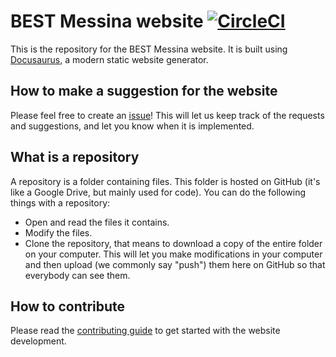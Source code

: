# BEST Messina website [![CircleCI](https://dl.circleci.com/status-badge/img/circleci/7zSDLUDfufMh6Cx4FYdqHM/BC2j5wnHzDC5T9ahJ7XafB/tree/main.svg?style=svg)](https://dl.circleci.com/status-badge/redirect/circleci/7zSDLUDfufMh6Cx4FYdqHM/BC2j5wnHzDC5T9ahJ7XafB/tree/main)

This is the repository for the BEST Messina website. It is built using [Docusaurus](https://docusaurus.io/), a modern static website generator.

## How to make a suggestion for the website

Please feel free to create an [issue](https://github.com/samupino/bestmessina-website/issues)! This will let us keep track of the requests and suggestions, and let you know when it is implemented.

## What is a repository

A repository is a folder containing files. This folder is hosted on GitHub (it's like a Google Drive, but mainly used for code). You can do the following things with a repository:

- Open and read the files it contains.
- Modify the files.
- Clone the repository, that means to download a copy of the entire folder on your computer. This will let you make modifications in your computer and then upload (we commonly say "push") them here on GitHub so that everybody can see them.

## How to contribute

Please read the [contributing guide](./CONTRIBUTING.md) to get started with the website development.
